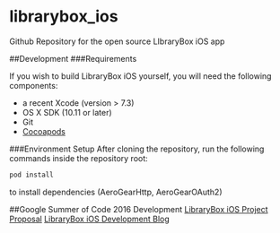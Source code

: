 # librarybox_ios
Github Repository for the open source LIbraryBox iOS app


##Development
###Requirements

If you wish to build LibraryBox iOS yourself, you will need the following components:

* a recent Xcode (version > 7.3)
* OS X SDK (10.11 or later)
* Git
* [Cocoapods](https://cocoapods.org)

###Environment Setup
After cloning the repository, run the following commands inside the repository root:
```bash
pod install
```
to install dependencies (AeroGearHttp, AeroGearOAuth2)

##Google Summer of Code 2016 Development 
[LibraryBox iOS Project Proposal](https://summerofcode.withgoogle.com/projects/#6529072016392192)
[LibraryBox iOS Development Blog](https://soleil-alpin.com/gsoc2016/)
